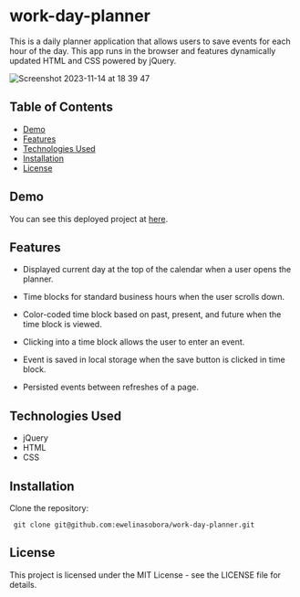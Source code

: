 # work-day-planner

This is a daily planner application that allows users to save events for each hour of the day. This app runs in the browser and features dynamically updated HTML and CSS powered by jQuery.

![Screenshot 2023-11-14 at 18 39 47](https://github.com/ewelinasobora/work-day-planner/assets/11948354/c3813c5f-7ce7-43b5-9d05-fd674a8b203f)


## Table of Contents

- [Demo](#demo)
- [Features](#features)
- [Technologies Used](#technologies-used)
- [Installation](#installation)
- [License](#license)

## Demo

You can see this deployed project at [here](https://ewelinasobora.github.io/work-day-planner).

## Features

- Displayed current day at the top of the calendar when a user opens the planner.

- Time blocks for standard business hours when the user scrolls down.

- Color-coded time block based on past, present, and future when the time block is viewed.

- Clicking into a time block allows the user to enter an event.

- Event is saved in local storage when the save button is clicked in time block.

- Persisted events between refreshes of a page.

## Technologies Used

- jQuery
- HTML
- CSS

## Installation

Clone the repository:

  ```markdownlint
   git clone git@github.com:ewelinasobora/work-day-planner.git
  ```

## License

This project is licensed under the MIT License - see the LICENSE file for details.
